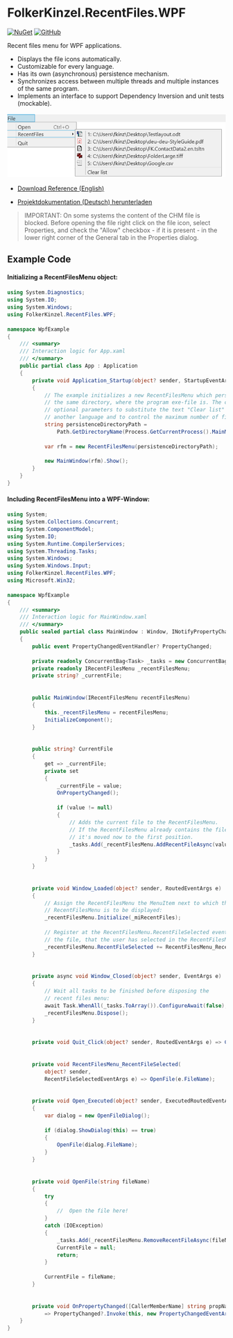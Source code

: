 # FolkerKinzel.RecentFiles.WPF
[![NuGet](https://img.shields.io/nuget/v/FolkerKinzel.RecentFiles.WPF)](https://www.nuget.org/packages/FolkerKinzel.RecentFiles.WPF/)
[![GitHub](https://img.shields.io/github/license/FolkerKinzel/RecentFiles.WPF)](https://github.com/FolkerKinzel/RecentFiles.WPF/blob/master/LICENSE)


Recent files menu for WPF applications.
* Displays the file icons automatically.
* Customizable for every language.
* Has its own (asynchronous) persistence mechanism.
* Synchronizes access between multiple threads and multiple instances of the same program.
* Implements an interface to support Dependency Inversion and unit tests (mockable).

![Screenshot](screenshot.png)



* [Download Reference (English)](https://github.com/FolkerKinzel/RecentFiles.WPF/blob/master/ProjectReference/1.4.0/FolkerKinzel.RecentFiles.WPF.Reference.en.chm)

* [Projektdokumentation (Deutsch) herunterladen](https://github.com/FolkerKinzel/RecentFiles.WPF/blob/master/ProjectReference/1.4.0/FolkerKinzel.RecentFiles.WPF.Doku.de.chm)

> IMPORTANT: On some systems the content of the CHM file is blocked. Before opening the file
>  right click on the file icon, select Properties, and check the "Allow" checkbox - if it 
> is present - in the lower right corner of the General tab in the Properties dialog.


## Example Code
#### Initializing a RecentFilesMenu object: 
```c#
using System.Diagnostics;
using System.IO;
using System.Windows;
using FolkerKinzel.RecentFiles.WPF;

namespace WpfExample
{
    /// <summary>
    /// Interaction logic for App.xaml
    /// </summary>
    public partial class App : Application
    {
        private void Application_Startup(object? sender, StartupEventArgs e)
        {
            // The example initializes a new RecentFilesMenu which persists its data in
            // the same directory, where the program exe-file is. The constructor has 
            // optional parameters to substitute the text "Clear list" to something in
            // another language and to control the maximum number of files to be displayed.
            string persistenceDirectoryPath =
                Path.GetDirectoryName(Process.GetCurrentProcess().MainModule!.FileName)!;

            var rfm = new RecentFilesMenu(persistenceDirectoryPath);

            new MainWindow(rfm).Show();
        }
    }
}
```

#### Including RecentFilesMenu into a WPF-Window: 

```c#
using System;
using System.Collections.Concurrent;
using System.ComponentModel;
using System.IO;
using System.Runtime.CompilerServices;
using System.Threading.Tasks;
using System.Windows;
using System.Windows.Input;
using FolkerKinzel.RecentFiles.WPF;
using Microsoft.Win32;

namespace WpfExample
{
    /// <summary>
    /// Interaction logic for MainWindow.xaml
    /// </summary>
    public sealed partial class MainWindow : Window, INotifyPropertyChanged
    {
        public event PropertyChangedEventHandler? PropertyChanged;

        private readonly ConcurrentBag<Task> _tasks = new ConcurrentBag<Task>();
        private readonly IRecentFilesMenu _recentFilesMenu;
        private string? _currentFile;


        public MainWindow(IRecentFilesMenu recentFilesMenu)
        {
            this._recentFilesMenu = recentFilesMenu;
            InitializeComponent();
        }


        public string? CurrentFile
        {
            get => _currentFile;
            private set
            {
                _currentFile = value;
                OnPropertyChanged();

                if (value != null)
                {
                    // Adds the current file to the RecentFilesMenu.
                    // If the RecentFilesMenu already contains the file,
                    // it's moved now to the first position.
                    _tasks.Add(_recentFilesMenu.AddRecentFileAsync(value));
                }
            }
        }


        private void Window_Loaded(object? sender, RoutedEventArgs e)
        {
            // Assign the RecentFilesMenu the MenuItem next to which the 
            // RecentFilesMenu is to be displayed:
            _recentFilesMenu.Initialize(_miRecentFiles);

            // Register at the RecentFilesMenu.RecentFileSelected event, to open
            // the file, that the user has selected in the RecentFilesMenu:
            _recentFilesMenu.RecentFileSelected += RecentFilesMenu_RecentFileSelected;
        }


        private async void Window_Closed(object? sender, EventArgs e)
        {
            // Wait all tasks to be finished before disposing the
            // recent files menu:
            await Task.WhenAll(_tasks.ToArray()).ConfigureAwait(false);
            _recentFilesMenu.Dispose();
        }


        private void Quit_Click(object? sender, RoutedEventArgs e) => Close();


        private void RecentFilesMenu_RecentFileSelected(
            object? sender,
            RecentFileSelectedEventArgs e) => OpenFile(e.FileName);


        private void Open_Executed(object? sender, ExecutedRoutedEventArgs e)
        {
            var dialog = new OpenFileDialog();

            if (dialog.ShowDialog(this) == true)
            {
                OpenFile(dialog.FileName);
            }
        }


        private void OpenFile(string fileName)
        {
            try
            {
                //  Open the file here!
            }
            catch (IOException)
            {
                _tasks.Add(_recentFilesMenu.RemoveRecentFileAsync(fileName));
                CurrentFile = null;
                return;
            }

            CurrentFile = fileName;
        }


        private void OnPropertyChanged([CallerMemberName] string propName = "")
            => PropertyChanged?.Invoke(this, new PropertyChangedEventArgs(propName));
    }
}
```


